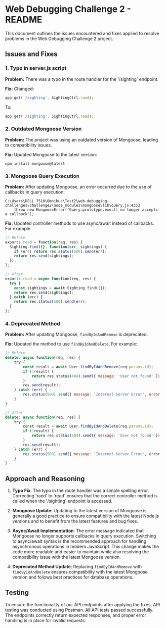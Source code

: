 # Web Debugging Challenge 2 - README

This document outlines the issues encountered and fixes applied to resolve problems in the Web Debugging Challenge 2 project.

## Issues and Fixes

### 1. Typo in server.js script

**Problem:**
There was a typo in the route handler for the '/sighting' endpoint.

**Fix:**
Changed:
```javascript
app.get('/sighting', SightingCtrl.raed);
```
To:
```javascript
app.get('/sighting', SightingCtrl.read);
```

### 2. Outdated Mongoose Version

**Problem:**
The project was using an outdated version of Mongoose, leading to compatibility issues.

**Fix:**
Updated Mongoose to the latest version:
```
npm install mongoose@latest
```

### 3. Mongoose Query Execution

**Problem:**
After updating Mongoose, an error occurred due to the use of callbacks in query execution:
```
C:\Users\DELL 7510\Omnibus\Test2\web-debugging-challenges\challenge2\node_modules\mongoose\lib\query.js:4353
    throw new MongooseError('Query.prototype.exec() no longer accepts a callback');
```

**Fix:**
Updated controller methods to use async/await instead of callbacks. For example:

```javascript
// Before
exports.read = function(req, res) {
  Sighting.find({}, function(err, sightings) {
    if (err) return res.status(500).send(err);
    return res.send(sightings);
  });
};

// After
exports.read = async function(req, res) {
  try {
    const sightings = await Sighting.find({});
    return res.send(sightings);
  } catch (err) {
    return res.status(500).send(err);
  }
};
```

### 4. Deprecated Method

**Problem:**
After updating Mongoose, `findByIdAndRemove` is deprecated.

**Fix:**
Updated the method to use `findByIdAndDelete`. For example:

```javascript
// Before
delete: async function(req, res) {
    try {
        const result = await User.findByIdAndRemove(req.params.id);
        if (!result) {
            return res.status(404).send({ message: 'User not found' });
        }
        res.send(result);
    } catch (err) {
        res.status(500).send({ message: 'Internal Server Error', error: err.message });
    }
}

// After
delete: async function(req, res) {
    try {
        const result = await User.findByIdAndDelete(req.params.id);
        if (!result) {
            return res.status(404).send({ message: 'User not found' });
        }
        res.send(result);
    } catch (err) {
        res.status(500).send({ message: 'Internal Server Error', error: err.message });
    }
}
```

## Approach and Reasoning

1. **Typo Fix**: The typo in the route handler was a simple spelling error. Correcting 'raed' to 'read' ensures that the correct controller method is called when the '/sighting' endpoint is accessed.

2. **Mongoose Update**: Updating to the latest version of Mongoose is generally a good practice to ensure compatibility with the latest Node.js versions and to benefit from the latest features and bug fixes.

3. **Async/Await Implementation**: The error message indicated that Mongoose no longer supports callbacks in query execution. Switching to async/await syntax is the recommended approach for handling asynchronous operations in modern JavaScript. This change makes the code more readable and easier to maintain while also resolving the compatibility issue with the latest Mongoose version.

4. **Deprecated Method Update**: Replacing `findByIdAndRemove` with `findByIdAndDelete` ensures compatibility with the latest Mongoose version and follows best practices for database operations.

## Testing

To ensure the functionality of our API endpoints after applying the fixes, API testing was conducted using Postman. All API tests passed successfully. The endpoints correctly return expected responses, and proper error handling is in place for invalid requests.
